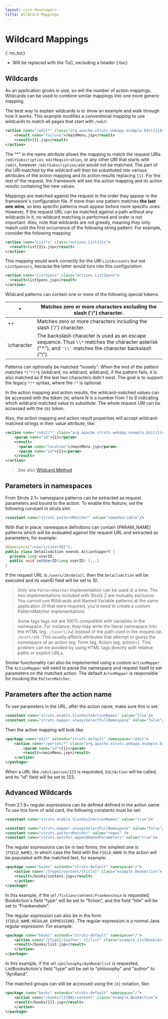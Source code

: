 ```yaml
---
layout: core-developers
title: Wildcard Mappings
---
```


# Wildcard Mappings
{:.no_toc}

* Will be replaced with the ToC, excluding a header
{:toc}

## Wildcards

As an application grows in size, so will the number of action mappings. Wildcards can be used to combine similar 
mappings into one more generic mapping.

The best way to explain wildcards is to show an example and walk through how it works. This example modifies 
a conventional mapping to use wildcards to match all pages that start with `/edit`:

```xml
<action name="/edit*" class="org.apache.struts.webapp.example.Edit{1}Action">
    <result name="failure">/mainMenu.jsp</result>
    <result>{1}.jsp</result>
</action>
```

The "*" in the name attribute allows the mapping to match the request URIs `/editSubscription`, `editRegistration`, 
or any other URI that starts with `/edit`, however `/editSubscription/add` would not be matched. The part of the URI 
matched by the wildcard will then be substituted into various attributes of the action mapping and its action results 
replacing `{1}`. For the rest of the request, the framework will see the action mapping and its action results containing 
the new values.

Mappings are matched against the request in the order they appear in the framework's configuration file. If more than 
one pattern matches **the last one wins**, so less specific patterns must appear before more specific ones. However, 
if the request URL can be matched against a path without any wildcards in it, no wildcard matching is performed 
and order is not important. Also, note that wildcards are not greedy, meaning they only match until the first 
occurrence of the following string pattern.  For example, consider the following mapping:

```xml
<action name="List*s" class="actions.List{1}s">
  <result>list{1}s.jsp</result>
</action>
```

This mapping would work correctly for the URI `ListAccounts` but not `ListSponsors`, because the latter would turn into 
this configuration:

```xml
<action name="ListSpons" class="actions.ListSpons">
  <result>listSpons.jsp</result>
</action>
```

Wildcard patterns can contain one or more of the following special tokens:

|*|Matches zero or more characters excluding the slash ('/') character.|
|-|--------------------------------------------------------------------|
|**|Matches zero or more characters including the slash ('/') character.|
|\\character|The backslash character is used as an escape sequence. Thus `\\*` matches the character asterisk ("*"), and `'\\'` matches the character backslash ("\\").|

Patterns can optionally be matched "loosely". When the end of the pattern matches `*[^*]*$` (wildcard, no wildcard, 
wildcard), if the pattern fails, it is also matched as if the last two characters didn't exist. The goal is to support 
the legacy `*!*` syntax, where the `!*` is optional.

In the action mapping and action results, the wildcard-matched values can be accessed with the token `{N}` where N is 
a number from 1 to 9 indicating which wildcard-matched value to substitute. The whole request URI can be accessed with 
the `{0}` token.

Also, the action mapping and action result properties will accept wildcard-matched strings in their value attribute, like:

```xml
<action name="/edit/*" class="org.apache.struts.webapp.example.Edit{1}Action">
    <param name="id">{1}</param>
    <result>
      <param name="location">/mainMenu.jsp</param>
      <param name="id">{1}</param> 
    </result>
</action>
```

> See also [Wildcard Method](../getting-started/wildcard-method-selection.html)

## Parameters in namespaces

From Struts 2.1+ namespace patterns can be extracted as request parameters and bound to the action. To enable this 
feature, set the following constant in struts.xml:

```xml
<constant name="struts.patternMatcher" value="namedVariable"/>
```

With that in place, namespace definitions can contain {PARAM_NAME} patterns which will be evaluated against the request 
URL and extracted as parameters, for example:

```java
@Namespace{"/users/{userID}");
public class DetailsAction exends ActionSupport {
  private Long userID;
  public void setUserID(Long userID) {...}
}
```

If the request URL is `/users/10/detail`, then the `DetailsAction` will be executed and its userID field will be set 
to _10_. 

> Only one `PatternMatcher` implementation can be used at a time.  The two implementations included with Struts 2 are 
> mutually exclusive.  You cannot use Wildcards and Named Variable patterns at the same application (if that were required, 
> you'd need to create a custom PatternMatcher implementation).

> Some tags tags not are 100% compatible with variables in the namespace. For instance, they may write the literal 
> namespace into the HTML (eg.: `/{user}/2w`) instead of the path used in the request (ie. `/brett/24`).  This usually 
> affects attributes that attempt to guess the namespace of an action (eg. Form tag, Action tag, action=). This problem 
> can be avoided by using HTML tags directly with relative paths or explicit URLs.

Similar functionality can also be implemented using a custom `ActionMapper`. The `ActionMapper` will need to parse 
the namespace and request itself to set parameters on the matched action.  The default `ActonMapper` is responsible 
for invoking the `PatternMatcher`.

## Parameters after the action name

To use parameters in the URL, after the action name, make sure this is set:

```xml
<constant name="struts.enable.SlashesInActionNames" value="true"/>
<constant name="struts.mapper.alwaysSelectFullNamespace" value="false"/>
```

Then the action mapping will look like:

```xml
<package name="edit" extends="struts-default" namespace="/edit">
    <action name="/person/*" class="org.apache.struts.webapp.example.EditAction">
        <param name="id">{1}</param>
        <result>/mainMenu.jsp</result>
    </action>   
</package>
```

When a URL like `/edit/person/123` is requested, `EditAction` will be called, and its "id" field will be set to 123. 

## Advanced Wildcards

From 2.1.9+ regular expressions can be defined defined in the action name. To use this form of wild card, the following 
constants must be set:

```xml
<constant name="struts.enable.SlashesInActionNames" value="true"/>

<constant name="struts.mapper.alwaysSelectFullNamespace" value="false"/>
<constant name="struts.patternMatcher" value="regex" />
<constant name="struts.matcher.appendNamedParameters" value="true"/>
```

The regular expressions can be in two forms, the simplest one is `{FIELD_NAME}`, in which case the field with 
the `FIELD_NAME` in the action will be populated with the matched text, for example:

```xml
<package name="books" extends="struts-default" namespace="/">
    <action name="/{type}/content/{title}" class="example.BookAction">
	<result>/books/content.jsp</result>
    </action>
</package>
```

In this example, if the url `/fiction/content/Frankenstein` is requested, BookAction's field "type" will be set to 
"fiction", and the field "title" will be set to "Frankenstein". 

The regular expression can also be in the form `{FIELD_NAME:REGULAR_EXPRESSION}`. The regular expression is a normal 
Java regular expression. For example:

```xml
<package name="books" extends="struts-default" namespace="/">
    <action name="/{type}/{author:.+}/list" class="example.ListBooksAction">
	<result>/books/list.jsp</result>
    </action>
</package>
```

In this example, if the url `/philosophy/AynRand/list` is requested, ListBooksAction's field "type" will be set to 
"philosophy" and "author" to "AynRand". 

The matched groups can still be accessed using the `{X}` notation, like:

```xml
<package name="books" extends="struts-default" namespace="/">
    <action name="/books/{ISBN}/content" class="example.BookAction">
	<result>/books/{1}.jsp</result>
    </action>
</package>
```
